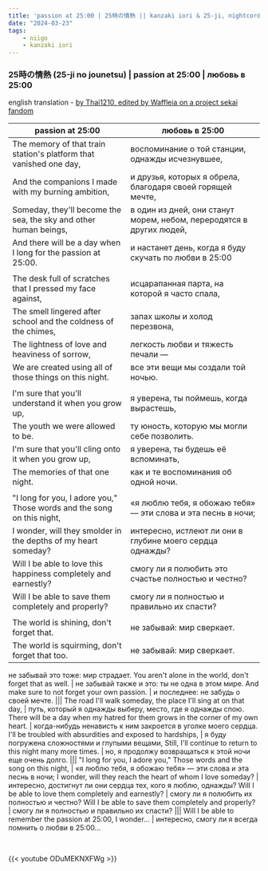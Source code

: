 ```yaml
---
title: 'passion at 25:00 | 25時の情熱 || kanzaki iori & 25-ji, nightcord de'
date: "2024-03-23"
tags:
    - niigo
    - kanzaki iori
---
```


### 25時の情熱 (25-ji no jounetsu) | passion at 25:00 | любовь в 25:00

english translation - [by Thai1210, edited by Waffleia on a project sekai fandom](https://projectsekai.fandom.com/wiki/25-ji_no_Jounetsu)

passion at 25:00 | любовь в 25:00
--|--
The memory of that train station's platform that vanished one day, | воспоминание о той станции, однажды исчезнувшее,
And the companions I made with my burning ambition, | и друзья, которых я обрела, благодаря своей горящей мечте,
Someday, they'll become the sea, the sky and other human beings, | в один из дней, они станут морем, небом, переродятся в других людей,
And there will be a day when I long for the passion at 25:00. | и настанет день, когда я буду скучать по любви в 25:00
|||
The desk full of scratches that I pressed my face against, | исцарапанная парта, на которой я часто спала,
The smell lingered after school and the coldness of the chimes, | запах школы и холод перезвона,
The lightness of love and heaviness of sorrow, | легкость любви и тяжесть печали —
We are created using all of those things on this night. | все эти вещи мы создали той ночью.
|||
I'm sure that you'll understand it when you grow up, | я уверена, ты поймешь, когда вырастешь,
The youth we were allowed to be. | ту юность, которую мы могли себе позволить.
I'm sure that you'll cling onto it when you grow up, | я уверена, ты будешь её вспоминать,
The memories of that one night. | как и те воспоминания об одной ночи.
|||
"I long for you, I adore you," Those words and the song on this night, | «я люблю тебя, я обожаю тебя» — эти слова и эта песнь в ночи;
I wonder, will they smolder in the depths of my heart someday? | интересно, истлеют ли они в глубине моего сердца однажды?
Will I be able to love this happiness completely and earnestly? | смогу ли я полюбить это счастье полностью и честно?
Will I be able to save them completely and properly? | смогу ли я полностью и правильно их спасти?
|||
The world is shining, don't forget that. | не забывай: мир сверкает.
The world is squirming, don't forget that too. | не забывай: мир сверкает.
не забывай это тоже: мир страдает.
You aren't alone in the world, don't forget that as well. | не забывай также и это: ты не одна в этом мире.
And make sure to not forget your own passion. | и последнее: не забудь о своей мечте.
|||
The road I'll walk someday, the place I'll sing at on that day, | путь, который я однажды выберу, место, где я однажды спою.
There will be a day when my hatred for them grows in the corner of my own heart. | когда-нибудь ненависть к ним закроется в уголке моего сердца.
I'll be troubled with absurdities and exposed to hardships, | я буду погружена сложностями и глупыми вещами,
Still, I'll continue to return to this night many more times. | но, я продолжу возвращаться к этой ночи еще очень долго.
|||
"I long for you, I adore you," Those words and the song on this night, | «я люблю тебя, я обожаю тебя» — эти слова и эта песнь в ночи;
I wonder, will they reach the heart of whom I love someday? | интересно, достигнут ли они сердца тех, кого я люблю, однажды?
Will I be able to love them completely and earnestly? | смогу ли я полюбить их полностью и честно?
Will I be able to save them completely and properly? | смогу ли я полностью и правильно их спасти?
|||
Will I be able to remember the passion at 25:00, I wonder... | интересно, смогу ли я всегда помнить о любви в 25:00…

<br>

{{< youtube ODuMEKNXFWg >}}